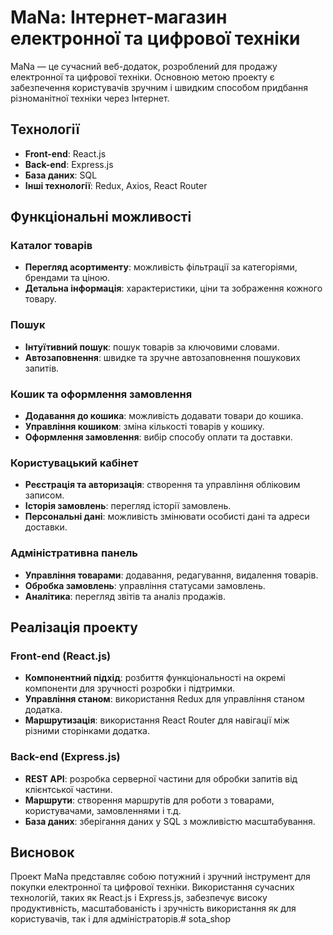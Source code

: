 # MaNa: Інтернет-магазин електронної та цифрової техніки

MaNa — це сучасний веб-додаток, розроблений для продажу електронної та цифрової техніки. Основною метою проекту є забезпечення користувачів зручним і швидким способом придбання різноманітної техніки через Інтернет. 

## Технології

- **Front-end**: React.js
- **Back-end**: Express.js
- **База даних**: SQL
- **Інші технології**: Redux, Axios, React Router

## Функціональні можливості

### Каталог товарів
- **Перегляд асортименту**: можливість фільтрації за категоріями, брендами та ціною.
- **Детальна інформація**: характеристики, ціни та зображення кожного товару.

### Пошук
- **Інтуїтивний пошук**: пошук товарів за ключовими словами.
- **Автозаповнення**: швидке та зручне автозаповнення пошукових запитів.

### Кошик та оформлення замовлення
- **Додавання до кошика**: можливість додавати товари до кошика.
- **Управління кошиком**: зміна кількості товарів у кошику.
- **Оформлення замовлення**: вибір способу оплати та доставки.

### Користувацький кабінет
- **Реєстрація та авторизація**: створення та управління обліковим записом.
- **Історія замовлень**: перегляд історії замовлень.
- **Персональні дані**: можливість змінювати особисті дані та адреси доставки.

### Адміністративна панель
- **Управління товарами**: додавання, редагування, видалення товарів.
- **Обробка замовлень**: управління статусами замовлень.
- **Аналітика**: перегляд звітів та аналіз продажів.

## Реалізація проекту

### Front-end (React.js)
- **Компонентний підхід**: розбиття функціональності на окремі компоненти для зручності розробки і підтримки.
- **Управління станом**: використання Redux для управління станом додатка.
- **Маршрутизація**: використання React Router для навігації між різними сторінками додатка.

### Back-end (Express.js)
- **REST API**: розробка серверної частини для обробки запитів від клієнтської частини.
- **Маршрути**: створення маршрутів для роботи з товарами, користувачами, замовленнями і т.д.
- **База даних**: зберігання даних у SQL з можливістю масштабування.

## Висновок
Проект MaNa представляє собою потужний і зручний інструмент для покупки електронної та цифрової техніки. Використання сучасних технологій, таких як React.js і Express.js, забезпечує високу продуктивність, масштабованість і зручність використання як для користувачів, так і для адміністраторів.# sota_shop
